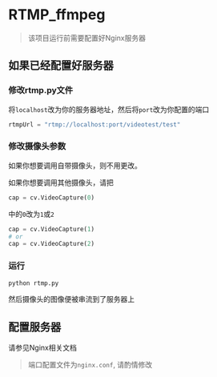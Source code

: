 # RTMP_ffmpeg

> 该项目运行前需要配置好Nginx服务器

## 如果已经配置好服务器

### 修改rtmp.py文件

将```localhost```改为你的服务器地址，然后将```port```改为你配置的端口

```python
rtmpUrl = "rtmp://localhost:port/videotest/test"
```

### 修改摄像头参数

如果你想要调用自带摄像头，则不用更改。

如果你想要调用其他摄像头，请把

```python
cap = cv.VideoCapture(0)
```

中的```0```改为```1```或```2```

```python
cap = cv.VideoCapture(1)
# or
cap = cv.VideoCapture(2)
```

### 运行

```bash
python rtmp.py
```

然后摄像头的图像便被串流到了服务器上

## 配置服务器

请参见Nginx相关文档

> 端口配置文件为```nginx.conf```, 请酌情修改
